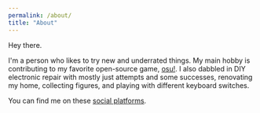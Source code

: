 ```yaml
---
permalink: /about/
title: "About"
---
```


Hey there.

I'm a person who likes to try new and underrated things. My main hobby is contributing to my favorite open-source game, [osu!](https://github.com/ppy/osu). I also dabbled in DIY electronic repair with mostly just attempts and some successes, renovating my home, collecting figures, and playing with different keyboard switches.

You can find me on these [social platforms](/social).
